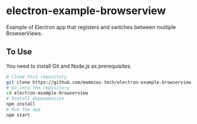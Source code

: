 # electron-example-browserview

Example of Electron app that registers and switches between multiple BrowserViews.

## To Use

You need to install Git and Node.js as prerequisites.

```bash
# Clone this repository
git clone https://github.com/mamezou-tech/electron-example-browserview
# Go into the repository
cd electron-example-browserview
# Install dependencies
npm install
# Run the app
npm start
```
